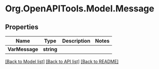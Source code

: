 # Org.OpenAPITools.Model.Message

## Properties

Name | Type | Description | Notes
------------ | ------------- | ------------- | -------------
**VarMessage** | **string** |  | 

[[Back to Model list]](../README.md#documentation-for-models) [[Back to API list]](../README.md#documentation-for-api-endpoints) [[Back to README]](../README.md)

